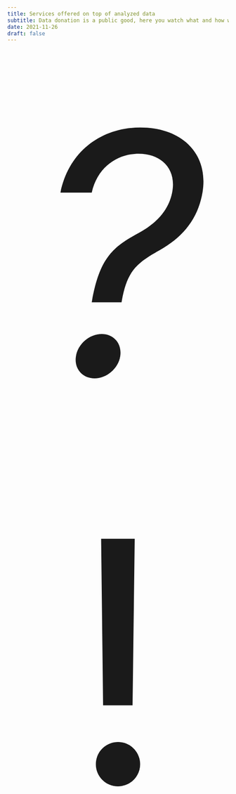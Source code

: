 ```yaml
---
title: Services offered on top of analyzed data
subtitle: Data donation is a public good, here you watch what and how we do it
date: 2021-11-26
draft: false
---
```


<div style="text-align:center">
    <span style="font-size:48rem"><i>?</i>!</span>
</div>
